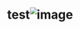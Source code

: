 # test![image](https://user-images.githubusercontent.com/9254318/146399129-04995276-68f0-4200-b3b4-a2266d8dbdee.png)
